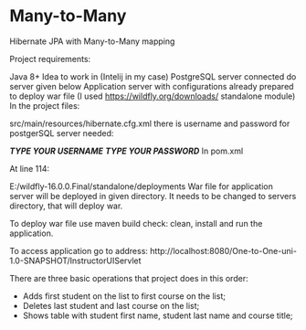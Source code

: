 # Many-to-Many
Hibernate JPA with Many-to-Many mapping


Project requirements:

Java 8+
Idea to work in (Intelij in my case)
PostgreSQL server connected do server given below
Application server with configurations already prepared to deploy war file (I used https://wildfly.org/downloads/ standalone module)
In the project files:

src/main/resources/hibernate.cfg.xml there is username and password for postgerSQL server needed:

<property name="connection.username">***TYPE YOUR USERNAME***</property>
<property name="connection.password">***TYPE YOUR PASSWORD***</property>
In pom.xml

At line 114:

<outputDirectory>E:/wildfly-16.0.0.Final/standalone/deployments</outputDirectory>
War file for application server will be deployed in given directory. It needs to be changed to servers directory, that will deploy war.

To deploy war file use maven build check: clean, install and run the application.

To access application go to address: http://localhost:8080/One-to-One-uni-1.0-SNAPSHOT/InstructorUIServlet

There are three basic operations that project does in this order:
- Adds first student on the list to first course on the list;
- Deletes last student and last course on the list;
- Shows table with student first name, student last name and course title;
